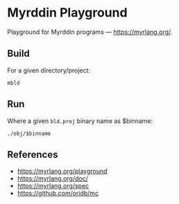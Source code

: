 # Myrddin Playground

Playground for Myrddin programs — https://myrlang.org/. 

## Build

For a given directory/project: 

	mbld

## Run

Where a given `bld.proj` binary name as $binname:

	./obj/$binname

## References

- https://myrlang.org/playground
- https://myrlang.org/doc/
- https://myrlang.org/spec
- https://github.com/oridb/mc

